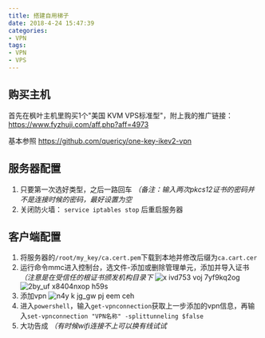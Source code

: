 ```yaml
---
title: 搭建自用梯子
date: 2018-4-24 15:47:39
categories:
- VPN
tags:
- VPN
- VPS
---
```



## 购买主机

首先在枫叶主机里购买1个"美国 KVM VPS标准型"，附上我的推广链接：https://www.fyzhuji.com/aff.php?aff=4973

<!-- more -->

基本参照 https://github.com/quericy/one-key-ikev2-vpn

## 服务器配置

1. 只要第一次选好类型，之后一路回车 *（备注：输入两次pkcs12证书的密码并不是连接时候的密码，最好设置为空*
2. 关闭防火墙： `service iptables stop` 后重启服务器

## 客户端配置

1. 将服务器的`/root/my_key/ca.cert.pem`下载到本地并修改后缀为`ca.cart.cer`
2. 运行命令mmc进入控制台，选文件-添加或删除管理单元，添加并导入证书 *（注意是在受信任的根证书颁发机构目录下*
![x ivd753 voj 7yf9kq2og](https://user-images.githubusercontent.com/10329054/39284008-d1d7691c-4943-11e8-838e-d067a38425c6.jpg)
![2by_uf x8404nxop h59s](https://user-images.githubusercontent.com/10329054/39284026-edfbcf98-4943-11e8-9c54-e4e3708dc54c.png)
3. 添加vpn
![n4y k jg_gw pj eem ceh](https://user-images.githubusercontent.com/10329054/39284754-7f8b0f5c-4947-11e8-9d03-cbb954fe88aa.png)
4. 进入`powershell`，输入`get-vpnconnection`获取上一步添加的vpn信息，再输入`set-vpnconnection "VPN名称" -splittunneling $false`
5. 大功告成 *（有时候wifi连接不上可以换有线试试*
